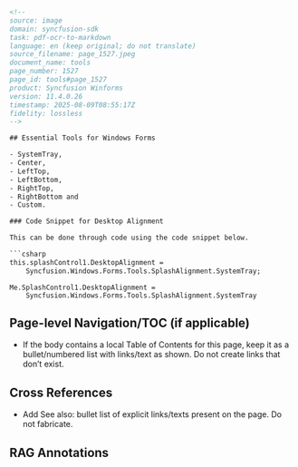 ```html
<!-- 
source: image
domain: syncfusion-sdk
task: pdf-ocr-to-markdown
language: en (keep original; do not translate)
source_filename: page_1527.jpeg
document_name: tools
page_number: 1527
page_id: tools#page_1527
product: Syncfusion Winforms
version: 11.4.0.26
timestamp: 2025-08-09T08:55:17Z
fidelity: lossless
-->

## Essential Tools for Windows Forms

- SystemTray,
- Center,
- LeftTop,
- LeftBottom,
- RightTop,
- RightBottom and
- Custom.

### Code Snippet for Desktop Alignment

This can be done through code using the code snippet below.

```csharp
this.splashControl1.DesktopAlignment = 
    Syncfusion.Windows.Forms.Tools.SplashAlignment.SystemTray;
```

```vb.net
Me.SplashControl1.DesktopAlignment =
    Syncfusion.Windows.Forms.Tools.SplashAlignment.SystemTray
```

## Page-level Navigation/TOC (if applicable)
- If the body contains a local Table of Contents for this page, keep it as a bullet/numbered list with links/text as shown. Do not create links that don’t exist.

## Cross References
- Add See also: bullet list of explicit links/texts present on the page. Do not fabricate.

## RAG Annotations
<!-- tags: [Windows Forms, Essential Tools, SplashControl, DesktopAlignment, SystemTray] keywords: [Windows Forms, Desktop Alignment, SplashControl, SystemTray] -->
```